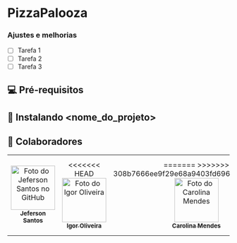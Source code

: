 # PizzaPalooza

### Ajustes e melhorias

- [ ] Tarefa 1
- [ ] Tarefa 2
- [ ] Tarefa 3

## 💻 Pré-requisitos

## 🚀 Instalando <nome_do_projeto>

## 🤝 Colaboradores

<table>
  <tr>
    <td align="center">
      <a href="https://github.com/jefersonsann" title="defina o título do link">
        <img src="https://avatars.githubusercontent.com/u/104212488" width="100px;" alt="Foto do Jeferson Santos no GitHub"/><br>
        <sub>
          <b>Jeferson Santos</b>
        </sub>
      </a>
    </td>
    <td align="center">
<<<<<<< HEAD
      <a href="https://github.com/{NAME}" title="defina o título do link">
        <img src="https://avatars.githubusercontent.com/u/{ID}" width="100px;" alt="Foto do Igor Oliveira"/><br>
        <sub>
          <b>Igor Oliveira</b>
        </sub>
      </a>
    </td>
    <td align="center">
=======
>>>>>>> 308b7666ee9f29e68a9403fd6967fe4d2fff082a
      <a href="https://github.com/carolcampos22" title="defina o título do link">
        <img src="https://avatars.githubusercontent.com/u/107934156" width="100px;" alt="Foto do Carolina Mendes"/><br>
        <sub>
          <b>Carolina Mendes</b>
        </sub>
      </a>
    </td>
    <td align="center">
      <a href="https://github.com/{NAME}" title="defina o título do link">
<<<<<<< HEAD
=======
        <img src="https://avatars.githubusercontent.com/u/{ID}" width="100px;" alt="Foto do Igor Oliveira"/><br>
        <sub>
          <b>Igor Oliveira</b>
        </sub>
      </a>
    </td>
    <td align="center">
      <a href="https://github.com/{NAME}" title="defina o título do link">
>>>>>>> 308b7666ee9f29e68a9403fd6967fe4d2fff082a
        <img src="https://avatars.githubusercontent.com/u/{ID}" width="100px;" alt="Foto do Emerson Bezerra"/><br>
        <sub>
          <b>Emerson Bezerra</b>
        </sub>
      </a>
    </td>
    <td align="center">
      <a href="https://github.com/{NAME}" title="defina o título do link">
        <img src="https://avatars.githubusercontent.com/u/{ID}" width="100px;" alt="Foto do Kayo Enrique"/><br>
        <sub>
          <b>Kayo Enrique</b>
        </sub>
      </a>
    </td>
  </tr>
</table>
